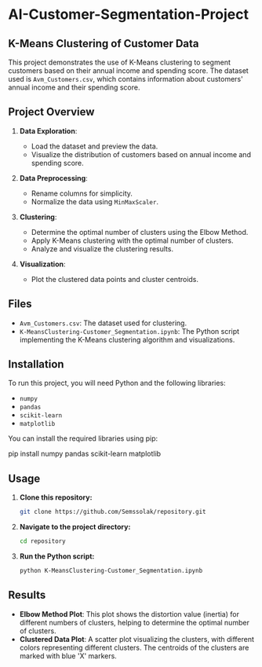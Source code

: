# AI-Customer-Segmentation-Project

## K-Means Clustering of Customer Data

This project demonstrates the use of K-Means clustering to segment customers based on their annual income and spending score. The dataset used is `Avm_Customers.csv`, which contains information about customers' annual income and their spending score.

## Project Overview

1. **Data Exploration**: 
   - Load the dataset and preview the data.
   - Visualize the distribution of customers based on annual income and spending score.

2. **Data Preprocessing**:
   - Rename columns for simplicity.
   - Normalize the data using `MinMaxScaler`.

3. **Clustering**:
   - Determine the optimal number of clusters using the Elbow Method.
   - Apply K-Means clustering with the optimal number of clusters.
   - Analyze and visualize the clustering results.

4. **Visualization**:
   - Plot the clustered data points and cluster centroids.

## Files

- `Avm_Customers.csv`: The dataset used for clustering.
- `K-MeansClustering-Customer_Segmentation.ipynb`: The Python script implementing the K-Means clustering algorithm and visualizations.

## Installation

To run this project, you will need Python and the following libraries:

- `numpy`
- `pandas`
- `scikit-learn`
- `matplotlib`

You can install the required libraries using pip:


pip install numpy pandas scikit-learn matplotlib

## Usage

1. **Clone this repository:**

    ```bash
    git clone https://github.com/Semssolak/repository.git
    ```

2. **Navigate to the project directory:**

    ```bash
    cd repository
    ```

3. **Run the Python script:**

    ```bash
    python K-MeansClustering-Customer_Segmentation.ipynb
    ```

## Results

- **Elbow Method Plot**: This plot shows the distortion value (inertia) for different numbers of clusters, helping to determine the optimal number of clusters.
- **Clustered Data Plot**: A scatter plot visualizing the clusters, with different colors representing different clusters. The centroids of the clusters are marked with blue 'X' markers.
